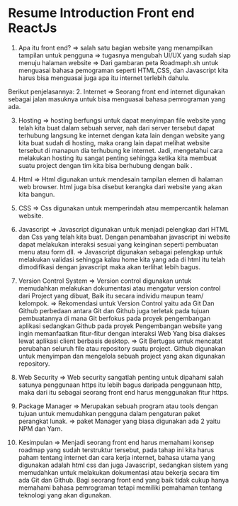 # Resume Introduction Front end ReactJs
1. Apa itu front end?
    => salah satu bagian website yang menampilkan tampilan untuk pengguna
    => tugasnya mengubah UI/UX  yang sudah siap menuju halaman website
    => Dari gambaran peta Roadmaph.sh untuk menguasai bahasa pemograman seperti HTML,CSS, dan Javascript kita harus bisa menguasai juga apa itu internet terlebih dahulu.  

Berikut penjelasannya:
2. Internet
    => Seorang front end internet digunakan sebagai jalan masuknya untuk bisa menguasai bahasa pemrograman yang ada.

3. Hosting
    => hosting berfungsi untuk  dapat menyimpan file website yang telah kita buat dalam sebuah server, nah dari server tersebut  dapat terhubung langsung ke internet dengan kata lain dengan website yang kita buat  sudah di hosting, maka orang lain dapat melihat website tersebut di manapun dia terhubung ke internet.
    Jadi, mengetahui cara melakukan hosting itu sangat penting sehingga ketika kita membuat suatu project dengan tim kita bisa berhubung dengan baik .

3. Html
    => Html digunakan untuk mendesain tampilan elemen di halaman web browser.
    html juga bisa disebut kerangka dari website yang akan kita bangun.

4. CSS
    => Css digunakan untuk memperindah atau mempercantik halaman website.

5. Javascript
    => Javascript digunakan untuk menjadi pelengkap dari HTML dan Css  yang telah kita buat. Dengan penambahan javascript ini website dapat melakukan interaksi sesuai yang  keinginan seperti pembuatan menu atau form dll. 
    => Javascript digunakan sebagai pelengkap untuk melakukan validasi sehingga kalau home kita yang ada di html itu telah dimodifikasi dengan javascript maka akan terlihat  lebih bagus. 

6. Version Control System
    => Version control digunakan untuk memudahkan melakukan dokumentasi atau mengatur version control dari Project yang dibuat, Baik itu secara individu maupun team/ kelompok. 
    => Rekomendasi untuk Version Control yaitu ada Git Dan Github  perbedaan antara Git dan Github  juga terletak pada tujuan pembuatannya di mana Git berfokus pada proyek pengembangan aplikasi sedangkan Github pada proyek Pengembangan website yang ingin memanfaatkan fitur-fitur dengan interaksi Web Yang bisa diakses lewat aplikasi client berbasis desktop. 
    => Git  Bertugas untuk mencatat perubahan seluruh file atau repository suatu project.
    Github digunakan untuk menyimpan dan mengelola sebuah project yang akan digunakan repository.

7. Web Security
    => Web security sangatlah penting untuk dipahami  salah satunya penggunaan https itu lebih bagus daripada penggunaan http, maka dari itu sebagai seorang front end harus  menggunakan fitur https.
 8. Package Manager
    => Merupakan sebuah program atau tools dengan  tujuan untuk memudahkan pengguna dalam pengaturan paket perangkat lunak. 
    => paket Manager yang biasa digunakan ada 2  yaitu NPM dan Yarn.

9. Kesimpulan
    => Menjadi seorang front end harus memahami konsep roadmap yang sudah terstruktur tersebut, pada tahap ini  kita harus paham tentang internet dan cara kerja internet, bahasa utama yang digunakan adalah html css dan  juga Javascript, sedangkan sistem yang memudahkan untuk melakukan dokumentasi atau bekerja secara tim ada Git dan Github.  Bagi seorang front end  yang baik tidak cukup hanya memahami bahasa pemrograman tetapi memiliki pemahaman tentang teknologi yang akan digunakan.

